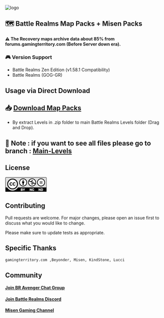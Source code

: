 
![logo](https://github.com/KravitzMC/BattleRealmsMapPacks/blob/main/brbanner.png "Map packs logo")

## 🗺 Battle Realms Map Packs + Misen Packs

#### ⚠️ The Recovery maps archive data about 85% from forums.gamingterritory.com (Before Server down era).

### 🎮 Version Support

- Battle Realms Zen Edition (v1.58.1 Compatibility)
- Battle Realms (GOG-GR)

## Usage via Direct Download

## 📥 [Download Map Packs](https://github.com/KravitzMC/BattleRealmsMapPacks/archive/refs/heads/main-levels.zip)

- By extract Levels in .zip folder to main Battle Realms Levels folder (Drag and Drop).


#### <h2> 🔴 Note : if you want to see all files please go to branch : <a href="https://github.com/KravitzMC/BattleRealmsMapPacks/tree/main-levels">Main-Levels</a></h2>


## License 
[![License: CC BY-NC-ND 4.0](https://raw.githubusercontent.com/KravitzMC/BattleRealmsMapPacks/main/byncnd.png)](https://creativecommons.org/licenses/by-nc-nd/4.0/)

## Contributing
Pull requests are welcome. For major changes, please open an issue first to discuss what you would like to change.

Please make sure to update tests as appropriate.

## Specific Thanks

```
gamingterritory.com ,Beyonder, Misen, KindStone, Lucci
```
## Community

#### [Join BR Avenger Chat Group](https://s.team/chat/CdxIJrFX)
#### [Join Battle Realms Discord](https://discord.com/invite/battlerealms)
#### [Misen Gaming Channel](https://www.youtube.com/channel/UCpWZX3l0ugvV929QJWPih1g)
